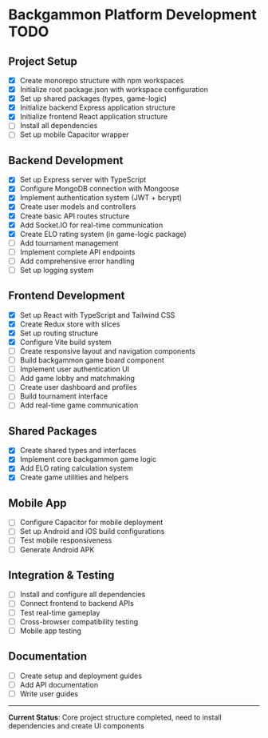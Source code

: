 # Backgammon Platform Development TODO

## Project Setup
- [x] Create monorepo structure with npm workspaces
- [x] Initialize root package.json with workspace configuration
- [x] Set up shared packages (types, game-logic)
- [x] Initialize backend Express application structure
- [x] Initialize frontend React application structure
- [ ] Install all dependencies
- [ ] Set up mobile Capacitor wrapper

## Backend Development
- [x] Set up Express server with TypeScript
- [x] Configure MongoDB connection with Mongoose
- [x] Implement authentication system (JWT + bcrypt)
- [x] Create user models and controllers
- [x] Create basic API routes structure
- [x] Add Socket.IO for real-time communication
- [x] Create ELO rating system (in game-logic package)
- [ ] Add tournament management
- [ ] Implement complete API endpoints
- [ ] Add comprehensive error handling
- [ ] Set up logging system

## Frontend Development
- [x] Set up React with TypeScript and Tailwind CSS
- [x] Create Redux store with slices
- [x] Set up routing structure
- [x] Configure Vite build system
- [ ] Create responsive layout and navigation components
- [ ] Build backgammon game board component
- [ ] Implement user authentication UI
- [ ] Add game lobby and matchmaking
- [ ] Create user dashboard and profiles
- [ ] Build tournament interface
- [ ] Add real-time game communication

## Shared Packages
- [x] Create shared types and interfaces
- [x] Implement core backgammon game logic
- [x] Add ELO rating calculation system
- [x] Create game utilities and helpers

## Mobile App
- [ ] Configure Capacitor for mobile deployment
- [ ] Set up Android and iOS build configurations
- [ ] Test mobile responsiveness
- [ ] Generate Android APK

## Integration & Testing
- [ ] Install and configure all dependencies
- [ ] Connect frontend to backend APIs
- [ ] Test real-time gameplay
- [ ] Cross-browser compatibility testing
- [ ] Mobile app testing

## Documentation
- [ ] Create setup and deployment guides
- [ ] Add API documentation
- [ ] Write user guides

---
**Current Status**: Core project structure completed, need to install dependencies and create UI components

